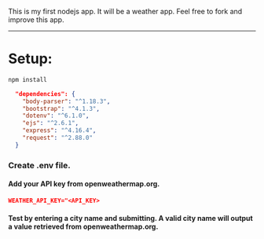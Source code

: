 This is my first nodejs app. It will be a weather app. Feel free to fork and improve this app.

---
# Setup:
```javascript 
npm install
```
```json 
  "dependencies": {
    "body-parser": "^1.18.3",
    "bootstrap": "^4.1.3",
    "dotenv": "^6.1.0",
    "ejs": "^2.6.1",
    "express": "^4.16.4",
    "request": "^2.88.0"
  }
```

### Create .env file.
#### Add your API key from openweathermap.org.
```json
WEATHER_API_KEY="<API_KEY>
```

#### Test by entering a city name and submitting. A valid city name will output a value retrieved from openweathermap.org.
